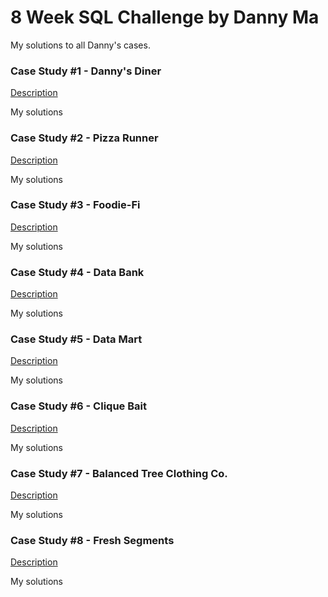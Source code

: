 # 8 Week SQL Challenge by Danny Ma

My solutions to all Danny's cases.

### Case Study #1 - Danny's Diner

[Description](https://8weeksqlchallenge.com/case-study-1/)

My solutions

### Case Study #2 - Pizza Runner

[Description](https://8weeksqlchallenge.com/case-study-2/)

My solutions

### Case Study #3 - Foodie-Fi

[Description](https://8weeksqlchallenge.com/case-study-3/)

My solutions

### Case Study #4 - Data Bank

[Description](https://8weeksqlchallenge.com/case-study-4/)

My solutions

### Case Study #5 - Data Mart

[Description](https://8weeksqlchallenge.com/case-study-5/)

My solutions

### Case Study #6 - Clique Bait

[Description](https://8weeksqlchallenge.com/case-study-6/)

My solutions

### Case Study #7 - Balanced Tree Clothing Co.

[Description](https://8weeksqlchallenge.com/case-study-7/)

My solutions

### Case Study #8 - Fresh Segments

[Description](https://8weeksqlchallenge.com/case-study-8/)

My solutions

